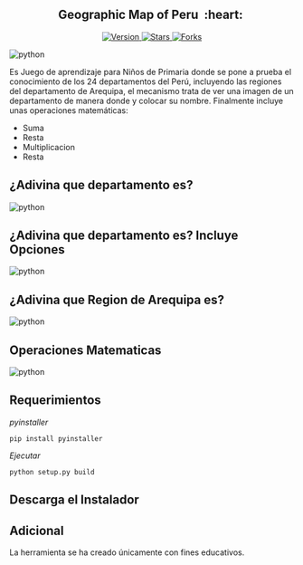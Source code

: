 <h2 align="center">Geographic Map of Peru &nbsp;:heart:&nbsp;</h2>

<p align="center">
  
  <a href="https://github.com/BrianMarquez3/Geographic-Map-of-Peru/tags">
    <img src="https://img.shields.io/github/tag/BrianMarquez3/Geographic-Map-of-Peru.svg?label=version&style=flat" alt="Version">
  </a>
  <a href="https://github.com/BrianMarquez3/Geographic-Map-of-Peru/stargazers">
    <img src="https://img.shields.io/github/stars/BrianMarquez3/Geographic-Map-of-Peru.svg?style=flat" alt="Stars">
  </a>
  <a href="https://github.com/BrianMarquez3/Geographic-Map-of-Peru/network">
    <img src="https://img.shields.io/github/forks/BrianMarquez3/Geographic-Map-of-Peru.svg?style=flat" alt="Forks">
  </a>
</p>

![python](./Install/1.png)

<p> Es Juego de aprendizaje para Niños de Primaria donde se pone a prueba el conocimiento de los 24 departamentos del Perú, incluyendo las regiones del departamento de Arequipa, el mecanismo trata de ver una imagen de un departamento de manera donde y colocar su nombre. Finalmente incluye unas operaciones matemáticas: </p>

- Suma
- Resta
- Multiplicacion
- Resta

## ¿Adivina que departamento es?
![python](./Install/2.png)

## ¿Adivina que departamento es? Incluye Opciones
![python](./Install/3.png)

## ¿Adivina que Region de Arequipa es?
![python](./Install/4.png)

## Operaciones Matematicas
![python](./Install/5.png)
## Requerimientos
_pyinstaller_
```
pip install pyinstaller
```
_Ejecutar_
```
python setup.py build
```
## Descarga el Instalador


## Adicional
La herramienta se ha creado únicamente con fines educativos.
